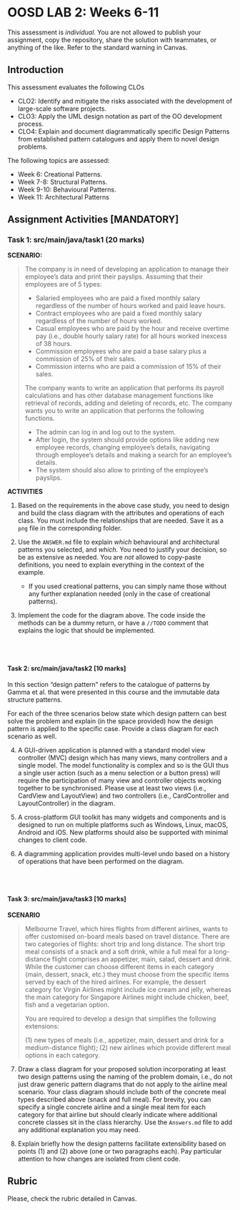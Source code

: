 # OOSD LAB 2: Weeks 6-11

This assessment is _individual_. You are not allowed to publish your assignment, copy the repository, share the solution with teammates, or anything of the like. Refer to the standard warning in Canvas.



## Introduction
This assessment evaluates the following CLOs

- CLO2: Identify and mitigate the risks associated with the development of large-scale software projects.
- CLO3: Apply the UML design notation as part of the OO development process.
- CLO4: Explain and document diagrammatically specific Design Patterns from established pattern catalogues and apply them to novel design problems.


The following topics are assessed:

- Week 6: Creational Patterns.
- Week 7-8: Structural Patterns.
- Week 9-10: Behavioural Patterns.
- Week 11: Architectural Patterns




## Assignment Activities [MANDATORY]


### Task 1: src/main/java/task1 (20 marks)

**SCENARIO:** 

>The company is in need of developing an application to manage their employee’s data and print their payslips. Assuming that their employees are of 5 types: 
>
> - Salaried employees who are paid a fixed monthly salary regardless of the number of hours worked and paid leave hours.
> - Contract employees who are paid a fixed monthly salary regardless of the number of hours worked.
> - Casual employees who are paid by the hour and receive overtime pay (i.e., double hourly salary rate) for all hours worked inexcess of 38 hours.
> - Commission employees who are paid a base salary plus a commission of 25% of their sales. 
> - Commission interns who are paid a commission of 15% of their sales. 
>
> The company wants to write an application that performs its payroll calculations and has other database management functions like retrieval of records, adding and deleting of records, etc. The company wants you to write an application that performs the following functions.
> - The admin can log in and log out to the system.
> - After login, the system should provide options like adding new employee records, changing employee’s details, navigating through employee’s details and making a search for an employee’s details.
> - The system should also allow to printing of the employee’s payslips.


**ACTIVITIES**

1. Based on the requirements in the above case study, you need to design and build the class diagram with the attributes and operations of each class. You must include the relationships that are needed. Save it as a `png` file in the corresponding folder.

2. Use the `ANSWER.md` file to explain _which_ behavioural and architectural patterns you selected, and _which_. You need to justify your decision, so be as extensive as needed. You are _not_ allowed to copy-paste definitions, you need to explain everything in the context of the example. 
    * If you used creational patterns, you can simply name those without any further explanation needed (only in the case of creational patterns).

3. Implement the code for the diagram above. The code inside the methods can be a dummy return, or have a `//TODO` comment that explains the logic that should be implemented.


 
 
 <br /> <br />


#### Task 2: src/main/java/task2 [10 marks]

In this section “design pattern” refers to the catalogue of patterns by Gamma et al. that were presented in this course and the immutable data structure patterns.

For each of the three scenarios below state which design pattern can best solve the problem and explain (in the space provided) how the design pattern is applied to the specific case. Provide a class diagram for each scenario as well.

4. A GUI-driven application is planned with a standard model view controller (MVC) design which has many views, many controllers and a single model. The model functionality is complex and so is the GUI thus a single user action (such as a menu selection or a button press) will require the participation of many view and controller objects working together to be synchronised. Please use at least two views (i.e., CardView and LayoutView) and two controllers (i.e., CardController and LayoutController) in the diagram.	 


5. A cross-platform GUI toolkit has many widgets and components and is designed to run on multiple platforms such as Windows, Linux, macOS, Android and iOS. New platforms should also be supported with minimal changes to client code.    

6. A diagramming application provides multi-level undo based on a history of operations that have been performed on the diagram.




<br /><br />



#### Task 3: src/main/java/task3 [10 marks]

**SCENARIO**

> Melbourne Travel, which hires flights from different airlines, wants to offer customised on-board meals based on travel distance. There are two categories of flights: short trip and long distance. The short trip meal consists of a snack and a soft drink, while a full meal for a long-distance flight comprises an appetizer, main, salad, dessert and drink. While the customer can choose different items in each category (main, dessert, snack, etc.) they must choose from the specific items served by each of the hired airlines. For example, the dessert category for Virgin Airlines might include ice cream and jelly, whereas the main category for Singapore Airlines might include chicken, beef, fish and a vegetarian option.
>
> You are required to develop a design that simplifies the following extensions:
>
> (1) new types of meals (i.e., appetizer, main, dessert and drink for a medium-distance flight);
> (2) new airlines which provide different meal options in each category.


7. Draw a class diagram for your proposed solution incorporating at least two design patterns using the naming of the problem domain, i.e., do not just draw generic pattern diagrams that do not apply to the airline meal scenario. Your class diagram should include both of the concrete meal types described above (snack and full meal). For brevity, you can specify a single concrete airline and a single meal item for each category for that airline but should clearly indicate where additional concrete classes sit in the class hierarchy. Use the `Answers.md` file to add any additional explanation you may need.


8. Explain briefly how the design patterns facilitate extensibility based on points (1) and (2) above (one or two paragraphs each). Pay particular attention to how changes are isolated from client code.












## Rubric

Please, check the rubric detailed in Canvas.
